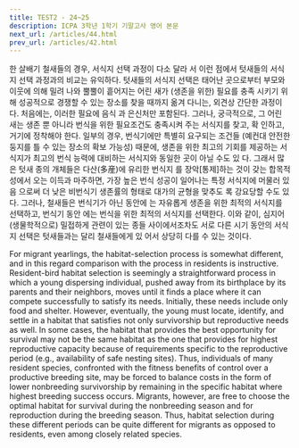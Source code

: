 ```yaml
---
title: TEST2 - 24~25
description: ICPA 3학년 1학기 기말고사 영어 본문
next_url: /articles/44.html
prev_url: /articles/42.html
---
```


한 살배기 철새들의 경우, 서식지 선택 과정이 다소 달라 서 이런 점에서 텃새들의 서식지 선택 과정과의 비교는 유익하다. 텃새들의 서식지 선택은 태어난 곳으로부터 부모와 이웃에 의해 밀려 나와 뿔뿔이 흩어지는 어린 새가 (생존을 위한) 필요를 충족 시키기 위해 성공적으로 경쟁할 수 있는 장소를 찾을 때까지 옮겨 다니는, 외견상 간단한 과정이다. 처음에는, 이러한 필요에 음식 과 은신처만 포함된다. 그러나, 궁극적으로, 그 어린 새는 생존 뿐 아니라 번식을 위한 필요조건도 충족시켜 주는 서식지를 찾고, 확 인하고, 거기에 정착해야 한다. 일부의 경우, 번식기에만 특별히 요구되는 조건들 (예컨대 안전한 둥지를 틀 수 있는 장소의 확보 가능성) 때문에, 생존을 위한 최고의 기회를 제공하는 서식지가 최고의 번식 능력에 대비하는 서식지와 동일한 곳이 아닐 수도 있 다. 그래서 많은 텃새 종의 개체들은 다산(多産)에 유리한 번식지 를 장악[통제]하는 것이 갖는 합목적성에서 오는 이득과 마주하면, 가장 높은 번식 성공이 일어나는 특정 서식지에 머물러 있음 으로써 더 낮은 비번식기 생존률의 형태로 대가의 균형을 맞추도 록 강요당할 수도 있다. 그러나, 철새들은 번식기가 아닌 동안에 는 자유롭게 생존을 위한 최적의 서식지를 선택하고, 번식기 동안 에는 번식을 위한 최적의 서식지를 선택한다. 이와 같이, 심지어 (생물학적으로) 밀접하게 관련이 있는 종들 사이에서조차도 서로 다른 시기 동안의 서식지 선택은 텃새들과는 달리 철새들에게 있 어서 상당히 다를 수 있는 것이다.

For migrant yearlings, the habitat-selection process is somewhat different, and in this regard comparison with the process in residents is instructive. Resident-bird habitat selection is seemingly a straightforward process in which a young dispersing individual, pushed away from its birthplace by its parents and their neighbors, moves until it finds a place where it can compete successfully to satisfy its needs. Initially, these needs include only food and shelter. However, eventually, the young must locate, identify, and settle in a habitat that satisfies not only survivorship but reproductive needs as well. In some cases, the habitat that provides the best opportunity for survival may not be the same habitat as the one that provides for highest reproductive capacity because of requirements specific to the reproductive period (e.g., availability of safe nesting sites). Thus, individuals of many resident species, confronted with the fitness benefits of control over a productive breeding site, may be forced to balance costs in the form of lower nonbreeding survivorship by remaining in the specific habitat where highest breeding success occurs. Migrants, however, are free to choose the optimal habitat for survival during the nonbreeding season and for reproduction during the breeding season. Thus, habitat selection during these different periods can be quite different for migrants as opposed to residents, even among closely related species.
